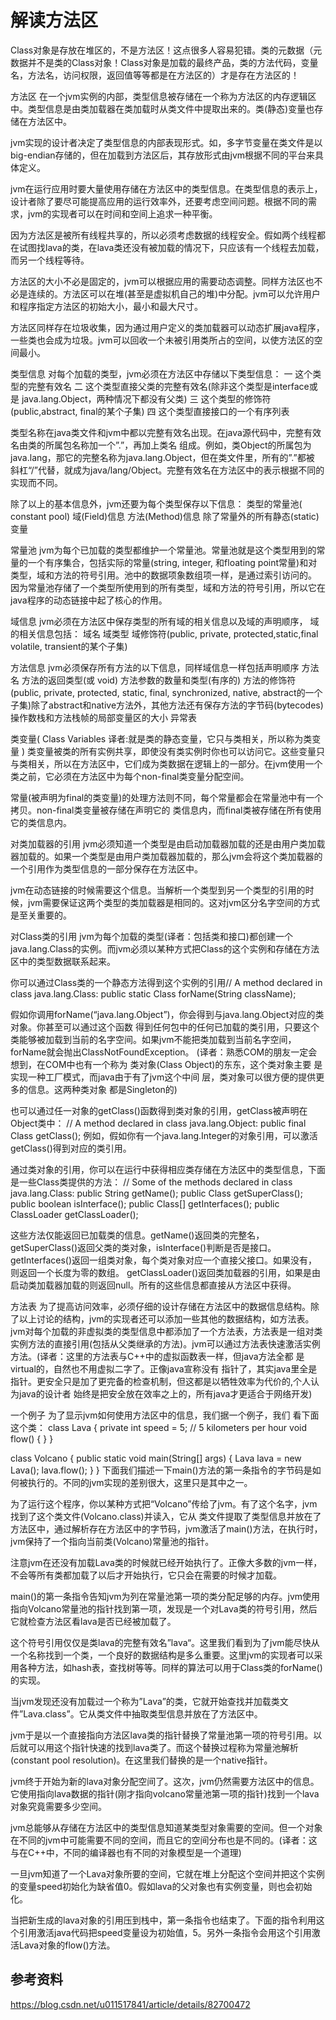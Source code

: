 # 解读方法区

Class对象是存放在堆区的，不是方法区！这点很多人容易犯错。类的元数据（元数据并不是类的Class对象！Class对象是加载的最终产品，类的方法代码，变量名，方法名，访问权限，返回值等等都是在方法区的）才是存在方法区的！

方法区 
在一个jvm实例的内部，类型信息被存储在一个称为方法区的内存逻辑区中。类型信息是由类加载器在类加载时从类文件中提取出来的。类(静态)变量也存储在方法区中。

jvm实现的设计者决定了类型信息的内部表现形式。如，多字节变量在类文件是以big-endian存储的，但在加载到方法区后，其存放形式由jvm根据不同的平台来具体定义。

jvm在运行应用时要大量使用存储在方法区中的类型信息。在类型信息的表示上，设计者除了要尽可能提高应用的运行效率外，还要考虑空间问题。根据不同的需求，jvm的实现者可以在时间和空间上追求一种平衡。

因为方法区是被所有线程共享的，所以必须考虑数据的线程安全。假如两个线程都在试图找lava的类，在lava类还没有被加载的情况下，只应该有一个线程去加载，而另一个线程等待。

方法区的大小不必是固定的，jvm可以根据应用的需要动态调整。同样方法区也不必是连续的。方法区可以在堆(甚至是虚拟机自己的堆)中分配。jvm可以允许用户和程序指定方法区的初始大小，最小和最大尺寸。

方法区同样存在垃圾收集，因为通过用户定义的类加载器可以动态扩展java程序，一些类也会成为垃圾。jvm可以回收一个未被引用类所占的空间，以使方法区的空间最小。

类型信息 
对每个加载的类型，jvm必须在方法区中存储以下类型信息： 
一 这个类型的完整有效名 
二 这个类型直接父类的完整有效名(除非这个类型是interface或是 
java.lang.Object，两种情况下都没有父类) 
三 这个类型的修饰符(public,abstract, final的某个子集) 
四 这个类型直接接口的一个有序列表

类型名称在java类文件和jvm中都以完整有效名出现。在java源代码中，完整有效名由类的所属包名称加一个”.”，再加上类名 
组成。例如，类Object的所属包为java.lang，那它的完整名称为java.lang.Object，但在类文件里，所有的”.”都被 
斜杠“/”代替，就成为java/lang/Object。完整有效名在方法区中的表示根据不同的实现而不同。

除了以上的基本信息外，jvm还要为每个类型保存以下信息： 
类型的常量池( constant pool) 
域(Field)信息 
方法(Method)信息 
除了常量外的所有静态(static)变量

常量池 
jvm为每个已加载的类型都维护一个常量池。常量池就是这个类型用到的常量的一个有序集合，包括实际的常量(string, 
integer, 和floating point常量)和对类型，域和方法的符号引用。池中的数据项象数组项一样，是通过索引访问的。 
因为常量池存储了一个类型所使用到的所有类型，域和方法的符号引用，所以它在java程序的动态链接中起了核心的作用。

域信息 
jvm必须在方法区中保存类型的所有域的相关信息以及域的声明顺序， 
域的相关信息包括： 
域名 
域类型 
域修饰符(public, private, protected,static,final volatile, transient的某个子集)

方法信息 
jvm必须保存所有方法的以下信息，同样域信息一样包括声明顺序 
方法名 
方法的返回类型(或 void) 
方法参数的数量和类型(有序的) 
方法的修饰符(public, private, protected, static, final, synchronized, native, abstract的一个子集)除了abstract和native方法外，其他方法还有保存方法的字节码(bytecodes)操作数栈和方法栈帧的局部变量区的大小 
异常表

类变量( 
Class Variables 
译者:就是类的静态变量，它只与类相关，所以称为类变量 
) 
类变量被类的所有实例共享，即使没有类实例时你也可以访问它。这些变量只与类相关，所以在方法区中，它们成为类数据在逻辑上的一部分。在jvm使用一个类之前，它必须在方法区中为每个non-final类变量分配空间。

常量(被声明为final的类变量)的处理方法则不同，每个常量都会在常量池中有一个拷贝。non-final类变量被存储在声明它的 
类信息内，而final类被存储在所有使用它的类信息内。

对类加载器的引用 
jvm必须知道一个类型是由启动加载器加载的还是由用户类加载器加载的。如果一个类型是由用户类加载器加载的，那么jvm会将这个类加载器的一个引用作为类型信息的一部分保存在方法区中。

jvm在动态链接的时候需要这个信息。当解析一个类型到另一个类型的引用的时候，jvm需要保证这两个类型的类加载器是相同的。这对jvm区分名字空间的方式是至关重要的。

对Class类的引用 
jvm为每个加载的类型(译者：包括类和接口)都创建一个java.lang.Class的实例。而jvm必须以某种方式把Class的这个实例和存储在方法区中的类型数据联系起来。

你可以通过Class类的一个静态方法得到这个实例的引用// A method declared in class java.lang.Class: 
public static Class forName(String className);

假如你调用forName(“java.lang.Object”)，你会得到与java.lang.Object对应的类对象。你甚至可以通过这个函数 
得到任何包中的任何已加载的类引用，只要这个类能够被加载到当前的名字空间。如果jvm不能把类加载到当前名字空间， 
forName就会抛出ClassNotFoundException。 
(译者：熟悉COM的朋友一定会想到，在COM中也有一个称为 类对象(Class Object)的东东，这个类对象主要 是实现一种工厂模式，而java由于有了jvm这个中间 层，类对象可以很方便的提供更多的信息。这两种类对象 都是Singleton的)

也可以通过任一对象的getClass()函数得到类对象的引用，getClass被声明在Object类中： 
// A method declared in class java.lang.Object: 
public final Class getClass(); 
例如，假如你有一个java.lang.Integer的对象引用，可以激活getClass()得到对应的类引用。

通过类对象的引用，你可以在运行中获得相应类存储在方法区中的类型信息，下面是一些Class类提供的方法： 
// Some of the methods declared in class java.lang.Class: 
public String getName(); 
public Class getSuperClass(); 
public boolean isInterface(); 
public Class[] getInterfaces(); 
public ClassLoader getClassLoader();

这些方法仅能返回已加载类的信息。getName()返回类的完整名，getSuperClass()返回父类的类对象，isInterface()判断是否是接口。getInterfaces()返回一组类对象，每个类对象对应一个直接父接口。如果没有，则返回一个长度为零的数组。 
getClassLoader()返回类加载器的引用，如果是由启动类加载器加载的则返回null。所有的这些信息都直接从方法区中获得。

方法表 
为了提高访问效率，必须仔细的设计存储在方法区中的数据信息结构。除了以上讨论的结构，jvm的实现者还可以添加一些其他的数据结构，如方法表。jvm对每个加载的非虚拟类的类型信息中都添加了一个方法表，方法表是一组对类实例方法的直接引用(包括从父类继承的方法)。jvm可以通过方法表快速激活实例方法。(译者：这里的方法表与C++中的虚拟函数表一样，但java方法全都 是virtual的，自然也不用虚拟二字了。正像java宣称没有 指针了，其实java里全是指针。更安全只是加了更完备的检查机制，但这都是以牺牲效率为代价的,个人认为java的设计者 始终是把安全放在效率之上的，所有java才更适合于网络开发)

一个例子 
为了显示jvm如何使用方法区中的信息，我们据一个例子，我们 
看下面这个类： 
class Lava { 
private int speed = 5; // 5 kilometers per hour 
void flow() { 
} 
}

class Volcano { 
public static void main(String[] args) { 
Lava lava = new Lava(); 
lava.flow(); 
} 
} 
下面我们描述一下main()方法的第一条指令的字节码是如何被执行的。不同的jvm实现的差别很大，这里只是其中之一。

为了运行这个程序，你以某种方式把“Volcano”传给了jvm。有了这个名字，jvm找到了这个类文件(Volcano.class)并读入，它从 
类文件提取了类型信息并放在了方法区中，通过解析存在方法区中的字节码，jvm激活了main()方法，在执行时，jvm保持了一个指向当前类(Volcano)常量池的指针。

注意jvm在还没有加载Lava类的时候就已经开始执行了。正像大多数的jvm一样，不会等所有类都加载了以后才开始执行，它只会在需要的时候才加载。

main()的第一条指令告知jvm为列在常量池第一项的类分配足够的内存。jvm使用指向Volcano常量池的指针找到第一项，发现是一个对Lava类的符号引用，然后它就检查方法区看lava是否已经被加载了。

这个符号引用仅仅是类lava的完整有效名”lava“。这里我们看到为了jvm能尽快从一个名称找到一个类，一个良好的数据结构是多么重要。这里jvm的实现者可以采用各种方法，如hash表，查找树等等。同样的算法可以用于Class类的forName()的实现。

当jvm发现还没有加载过一个称为”Lava”的类，它就开始查找并加载类文件”Lava.class”。它从类文件中抽取类型信息并放在了方法区中。

jvm于是以一个直接指向方法区lava类的指针替换了常量池第一项的符号引用。以后就可以用这个指针快速的找到lava类了。而这个替换过程称为常量池解析(constant pool resolution)。在这里我们替换的是一个native指针。

jvm终于开始为新的lava对象分配空间了。这次，jvm仍然需要方法区中的信息。它使用指向lava数据的指针(刚才指向volcano常量池第一项的指针)找到一个lava对象究竟需要多少空间。

jvm总能够从存储在方法区中的类型信息知道某类型对象需要的空间。但一个对象在不同的jvm中可能需要不同的空间，而且它的空间分布也是不同的。(译者：这与在C++中，不同的编译器也有不同的对象模型是一个道理)

一旦jvm知道了一个Lava对象所要的空间，它就在堆上分配这个空间并把这个实例的变量speed初始化为缺省值0。假如lava的父对象也有实例变量，则也会初始化。

当把新生成的lava对象的引用压到栈中，第一条指令也结束了。下面的指令利用这个引用激活java代码把speed变量设为初始值，5。另外一条指令会用这个引用激活Lava对象的flow()方法。

## 参考资料
https://blog.csdn.net/u011517841/article/details/82700472
